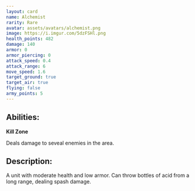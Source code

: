 ```yaml
---
layout: card
name: Alchemist
rarity: Rare
avatar: assets/avatars/alchemist.png
image: https://i.imgur.com/5dzFSHl.png
health_points: 482
damage: 140
armor: 0
armor_piercing: 0
attack_speed: 0.4
attack_range: 6
move_speed: 1.6
target_ground: true
target_air: true
flying: false
army_points: 5
---
```


## Abilities:

**Kill Zone**

Deals damage to seveal enemies in the area.

## Description:

A unit with moderate health and low armor. Can throw bottles of acid from a long range, dealing spash damage.